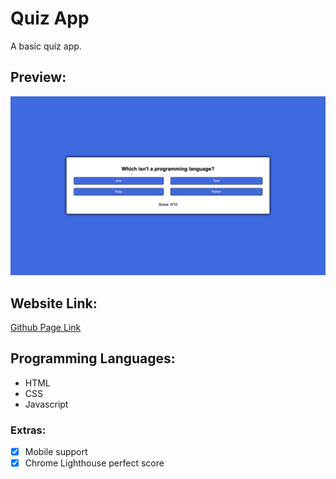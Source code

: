 # Quiz App
A basic quiz app.

## Preview:
![Preview](/images/preview.png)

## Website Link:
[Github Page Link](https://cyoung-sudo.github.io/quiz-app/)

## Programming Languages:
* HTML
* CSS
* Javascript

### Extras:
- [x] Mobile support
- [x] Chrome Lighthouse perfect score
